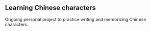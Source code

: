 ## Learning Chinese characters

Ongoing personal project to practice writing and memorizing Chinese characters.
